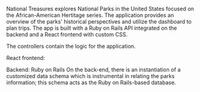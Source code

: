 National Treasures explores National Parks in the United States focused on the African-American Hertitage series. The application provides an overview of the parks' historical perspectives and utilize the dashboard to plan trips. The app is built with a Ruby on Rails API integrated on the backend and a React frontend with custom CSS.

The controllers contain the logic for the application.

React frontend:

Backend: Ruby on Rails
On the back-end, there is an instantiation of a customized data schema which is instrumental in relating the parks information; this schema acts as the Ruby on Rails-based database.